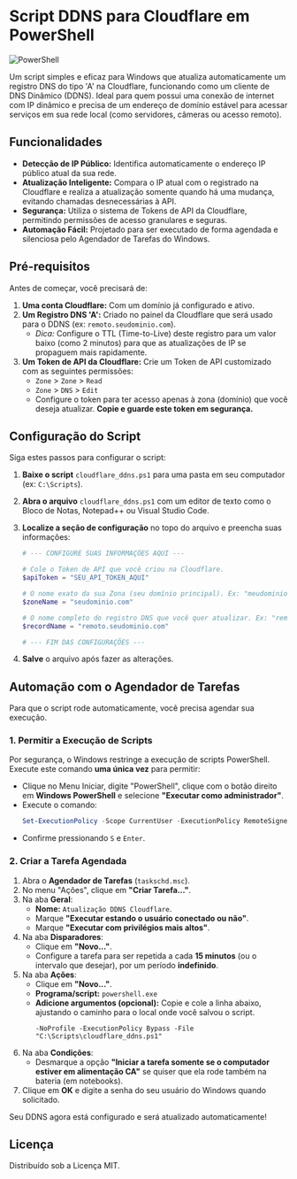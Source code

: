 # Script DDNS para Cloudflare em PowerShell

![PowerShell](https://img.shields.io/badge/PowerShell-5.1%2B-blue.svg?style=for-the-badge&logo=powershell)

Um script simples e eficaz para Windows que atualiza automaticamente um registro DNS do tipo 'A' na Cloudflare, funcionando como um cliente de DNS Dinâmico (DDNS). Ideal para quem possui uma conexão de internet com IP dinâmico e precisa de um endereço de domínio estável para acessar serviços em sua rede local (como servidores, câmeras ou acesso remoto).

## Funcionalidades

- **Detecção de IP Público:** Identifica automaticamente o endereço IP público atual da sua rede.
- **Atualização Inteligente:** Compara o IP atual com o registrado na Cloudflare e realiza a atualização somente quando há uma mudança, evitando chamadas desnecessárias à API.
- **Segurança:** Utiliza o sistema de Tokens de API da Cloudflare, permitindo permissões de acesso granulares e seguras.
- **Automação Fácil:** Projetado para ser executado de forma agendada e silenciosa pelo Agendador de Tarefas do Windows.

## Pré-requisitos

Antes de começar, você precisará de:

1.  **Uma conta Cloudflare:** Com um domínio já configurado e ativo.
2.  **Um Registro DNS 'A':** Criado no painel da Cloudflare que será usado para o DDNS (ex: `remoto.seudominio.com`).
    -   *Dica:* Configure o TTL (Time-to-Live) deste registro para um valor baixo (como 2 minutos) para que as atualizações de IP se propaguem mais rapidamente.
3.  **Um Token de API da Cloudflare:** Crie um Token de API customizado com as seguintes permissões:
    -   `Zone` > `Zone` > `Read`
    -   `Zone` > `DNS` > `Edit`
    - Configure o token para ter acesso apenas à zona (domínio) que você deseja atualizar. **Copie e guarde este token em segurança.**

## Configuração do Script

Siga estes passos para configurar o script:

1.  **Baixe o script** `cloudflare_ddns.ps1` para uma pasta em seu computador (ex: `C:\Scripts`).
2.  **Abra o arquivo** `cloudflare_ddns.ps1` com um editor de texto como o Bloco de Notas, Notepad++ ou Visual Studio Code.
3.  **Localize a seção de configuração** no topo do arquivo e preencha suas informações:

    ```powershell
    # --- CONFIGURE SUAS INFORMAÇÕES AQUI ---

    # Cole o Token de API que você criou na Cloudflare.
    $apiToken = "SEU_API_TOKEN_AQUI"

    # O nome exato da sua Zona (seu domínio principal). Ex: "meudominio.com"
    $zoneName = "seudominio.com"

    # O nome completo do registro DNS que você quer atualizar. Ex: "remoto.seudominio.com"
    $recordName = "remoto.seudominio.com"

    # --- FIM DAS CONFIGURAÇÕES ---
    ```

4.  **Salve** o arquivo após fazer as alterações.

## Automação com o Agendador de Tarefas

Para que o script rode automaticamente, você precisa agendar sua execução.

### 1. Permitir a Execução de Scripts

Por segurança, o Windows restringe a execução de scripts PowerShell. Execute este comando **uma única vez** para permitir:

-   Clique no Menu Iniciar, digite "PowerShell", clique com o botão direito em **Windows PowerShell** e selecione **"Executar como administrador"**.
-   Execute o comando:
    ```powershell
    Set-ExecutionPolicy -Scope CurrentUser -ExecutionPolicy RemoteSigned
    ```
-   Confirme pressionando `S` e `Enter`.

### 2. Criar a Tarefa Agendada

1.  Abra o **Agendador de Tarefas** (`taskschd.msc`).
2.  No menu "Ações", clique em **"Criar Tarefa..."**.
3.  Na aba **Geral**:
    -   **Nome:** `Atualização DDNS Cloudflare`.
    -   Marque **"Executar estando o usuário conectado ou não"**.
    -   Marque **"Executar com privilégios mais altos"**.
4.  Na aba **Disparadores**:
    -   Clique em **"Novo..."**.
    -   Configure a tarefa para ser repetida a cada **15 minutos** (ou o intervalo que desejar), por um período **indefinido**.
5.  Na aba **Ações**:
    -   Clique em **"Novo..."**.
    -   **Programa/script:** `powershell.exe`
    -   **Adicione argumentos (opcional):** Copie e cole a linha abaixo, ajustando o caminho para o local onde você salvou o script.
        ```
        -NoProfile -ExecutionPolicy Bypass -File "C:\Scripts\cloudflare_ddns.ps1"
        ```
6.  Na aba **Condições**:
    -   Desmarque a opção **"Iniciar a tarefa somente se o computador estiver em alimentação CA"** se quiser que ela rode também na bateria (em notebooks).
7.  Clique em **OK** e digite a senha do seu usuário do Windows quando solicitado.

Seu DDNS agora está configurado e será atualizado automaticamente!

## Licença

Distribuído sob a Licença MIT.
